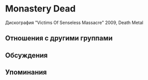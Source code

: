 # Monastery Dead

Дискография
"Victims Of Senseless Massacre" 2009, Death Metal

## Отношения с другими группами


## Обсуждения


## Упоминания

